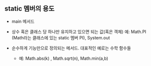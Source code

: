 ## static 멤버의 용도

- main 메서드
- 상수 혹은 클래스 당 하나만 유지하고 있으면 되는 값(혹은 객체)
    예: Math.PI (Math라는 클래스에 있는 static 멤버 PI), System.out
  
- 순수하게 기능만으로 정의되는 메서드. 대표적인 예로는 수학 함수들
    - 예: Math.abs(k) , Math.sqrt(n), Math.min(a,b)